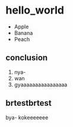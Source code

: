 # hello_world

 - Apple
 - Banana
 - Peach
 
 ## conclusion
  1. nya-
  1. wan
  1. gyaaaaaaaaaaaaaaaa

## brtestbrtest

bya-
kokeeeeeee
